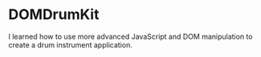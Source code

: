 # DOMDrumKit
I learned how to use more advanced JavaScript and DOM manipulation to create a drum instrument application.
